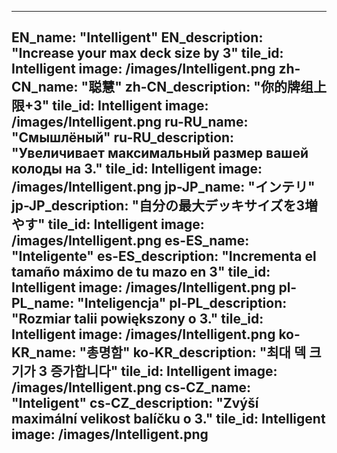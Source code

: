 ---

EN_name: "Intelligent"
EN_description: "Increase your max deck size by 3"
tile_id: Intelligent
image: /images/Intelligent.png
zh-CN_name: "聪慧"
zh-CN_description: "你的牌组上限+3"
tile_id: Intelligent
image: /images/Intelligent.png
ru-RU_name: "Смышлёный"
ru-RU_description: "Увеличивает максимальный размер вашей колоды на 3."
tile_id: Intelligent
image: /images/Intelligent.png
jp-JP_name: "インテリ"
jp-JP_description: "自分の最大デッキサイズを3増やす"
tile_id: Intelligent
image: /images/Intelligent.png
es-ES_name: "Inteligente"
es-ES_description: "Incrementa el tamaño máximo de tu mazo en 3"
tile_id: Intelligent
image: /images/Intelligent.png
pl-PL_name: "Inteligencja"
pl-PL_description: "Rozmiar talii powiększony o 3."
tile_id: Intelligent
image: /images/Intelligent.png
ko-KR_name: "총명함"
ko-KR_description: "최대 덱 크기가 3 증가합니다"
tile_id: Intelligent
image: /images/Intelligent.png
cs-CZ_name: "Inteligent"
cs-CZ_description: "Zvýší maximální velikost balíčku o 3."
tile_id: Intelligent
image: /images/Intelligent.png
---